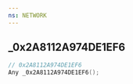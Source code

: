 ```yaml
---
ns: NETWORK
---
```

## _0x2A8112A974DE1EF6

```c
// 0x2A8112A974DE1EF6
Any _0x2A8112A974DE1EF6();
```

